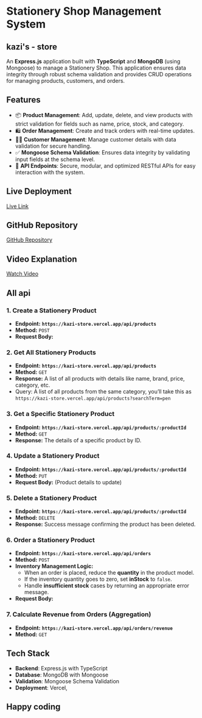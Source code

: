 # Stationery Shop Management System
## kazi's - store
An **Express.js** application built with **TypeScript** and **MongoDB** (using Mongoose) to manage a Stationery Shop. This application ensures data integrity through robust schema validation and provides CRUD operations for managing products, customers, and orders.

## Features
- 📦 **Product Management**: Add, update, delete, and view products with strict validation for fields such as name, price, stock, and category.
- 🛍️ **Order Management**: Create and track orders with real-time updates.
- 🙋‍♂️ **Customer Management**: Manage customer details with data validation for secure handling.
- ✅ **Mongoose Schema Validation**: Ensures data integrity by validating input fields at the schema level.
- 🚀 **API Endpoints**: Secure, modular, and optimized RESTful APIs for easy interaction with the system.

## Live Deployment
[Live Link](https://kazi-store.vercel.app/) 

## GitHub Repository
[GitHub Repository](https://github.com/kazifahim7/kazi-store) 

## Video Explanation
[Watch Video](coomingsoon..) 
## All api
### **1. Create a Stationery Product**

- **Endpoint:** **`https://kazi-store.vercel.app/api/products`**
- **Method:** `POST`
- **Request Body:**

### **2. Get All Stationery Products**

- **Endpoint:** **`https://kazi-store.vercel.app/api/products`**
- **Method:** `GET`
- **Response:** A list of all products with details like name, brand, price, category, etc.
- Query: A list of all products from the same category, you’ll take this as `https://kazi-store.vercel.app/api/products?searchTerm=pen`

### **3. Get a Specific Stationery Product**

- **Endpoint:** **`https://kazi-store.vercel.app/api/products/:productId`**
- **Method:** `GET`
- **Response:** The details of a specific product by ID.


### **4. Update a Stationery Product**

- **Endpoint:** **`https://kazi-store.vercel.app/api/products/:productId`**
- **Method:** `PUT`
- **Request Body:** (Product details to update)

### **5. Delete a Stationery Product**

- **Endpoint:** **`https://kazi-store.vercel.app/api/products/:productId`**
- **Method:** `DELETE`
- **Response:** Success message confirming the product has been deleted.

### **6. Order a Stationery Product**

- **Endpoint:** **`https://kazi-store.vercel.app/api/orders`**
- **Method:** `POST`
- **Inventory Management Logic:**
  - When an order is placed, reduce the **quantity** in the product model.
  - If the inventory quantity goes to zero, set **inStock** to `false`.
  - Handle **insufficient stock** cases by returning an appropriate error message.
- **Request Body:**

### **7. Calculate Revenue from Orders (Aggregation)**

- **Endpoint:** **`https://kazi-store.vercel.app/api/orders/revenue`**
- **Method:** `GET`

## Tech Stack
- **Backend**: Express.js with TypeScript
- **Database**: MongoDB with Mongoose
- **Validation**: Mongoose Schema Validation
- **Deployment**:  Vercel, 

## Happy coding



